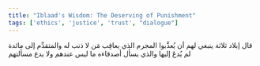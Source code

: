 ```yaml
---
title: "Iblaad's Wisdom: The Deserving of Punishment"
tags: ['ethics', 'justice', 'trust', "dialogue"]
---
```


 قال إبلاد ثلاثة ينبغي لهم أن يُعذَّبوا المجرم الذي يعاقِب مَن لا ذنب له والمتقدِّم إلى مائدة لم يُدعَ إليها والذي يسأل أصدقاءه ما ليس عندهم ولا يدع مسألتهم

